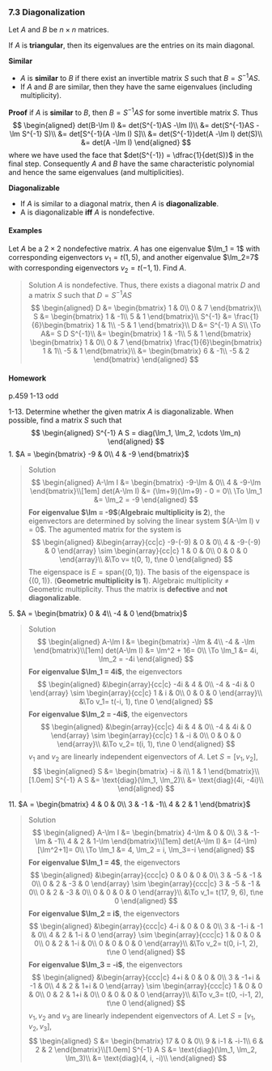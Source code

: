 ### 7.3 Diagonalization

Let $A$ and $B$ be $n\times n$ matrices.

If $A$ is **triangular**, then its eigenvalues are the entries on its main diagonal.

**Similar**
+ $A$ is **similar** to $B$ if there exist an invertible matrix $S$ such that $B=S^{-1}AS$.
+ If $A$ and $B$ are similar, then they have the same eigenvalues (including multiplicity).

**Proof** if $A$ is **similar** to $B$, then $B = S^{-1}AS$ for some invertible matrix $S$. Thus
$$
\begin{aligned}
det(B-\lm I) &= det(S^{-1}AS -\lm I)\\
&= det(S^{-1}AS -\lm S^{-1} S)\\
&= det[S^{-1}(A -\lm I) S]\\
&= det(S^{-1})det(A -\lm I) det(S)\\
&= det(A -\lm I)
\end{aligned}
$$
where we have used the face that $det(S^{-1}) = \dfrac{1}{det(S)}$ in the final step. Consequently $A$ and $B$ have the same characteristic polynomial and hence the same eigenvalues (and multiplicities).

**Diagonalizable**
+ If $A$ is similar to a diagonal matrix, then $A$ is **diagonalizable**.
+ A is diagonalizable **iff** $A$ is nondefective.

#### Examples
Let $A$ be a $2\times 2$ nondefective matrix. $A$ has one eigenvalue $\lm_1 = 1$ with corresponding eigenvectors $v_1 = t(1, 5)$, and another eigenvalue $\lm_2=7$ with corresponding eigenvectors $v_2 = t(-1, 1)$. Find $A$.
>Solution
$A$ is nondefective. Thus, there exists a diagonal matrix $D$ and a matrix $S$ such that $D = S^{-1} A S$
$$
\begin{aligned}
D &= \begin{bmatrix}
1 & 0\\
0 & 7
\end{bmatrix}\\
S &= \begin{bmatrix}
1 & -1\\
5 & 1
\end{bmatrix}\\
S^{-1} &= \frac{1}{6}\begin{bmatrix}
1 & 1\\
-5 & 1
\end{bmatrix}\\
D &= S^{-1} A S\\
\To A&= S D S^{-1}\\
&= \begin{bmatrix}
1 & -1\\
5 & 1
\end{bmatrix}
\begin{bmatrix}
1 & 0\\
0 & 7
\end{bmatrix}
\frac{1}{6}\begin{bmatrix}
1 & 1\\
-5 & 1
\end{bmatrix}\\
&= \begin{bmatrix}
6 & -1\\
-5 & 2
\end{bmatrix}
\end{aligned}
$$

#### Homework
p.459 1-13 odd

1-13\. Determine whether the given matrix $A$ is diagonalizable. When possible, find a matrix $S$ such that
$$
\begin{aligned}
S^{-1} A S = diag(\lm_1, \lm_2, \cdots \lm_n)
\end{aligned}
$$
1\. $A = \begin{bmatrix}
-9 & 0\\
4 & -9
\end{bmatrix}$
>Solution
$$
\begin{aligned}
A-\lm I &= \begin{bmatrix}
-9-\lm & 0\\
4 & -9-\lm
\end{bmatrix}\\[1em]
det(A-\lm I) &= (\lm+9)(\lm+9) - 0 = 0\\
\To \lm_1 &= \lm_2 = -9
\end{aligned}
$$
**For eigenvalue $\lm = -9$**(**Algebraic multiplicity is 2**), the eigenvectors are determined by solving the linear system $(A-\lm I) v = 0$. The agumented matrix for the system is
$$
\begin{aligned}
&\begin{array}{cc|c}
-9-(-9) & 0 & 0\\
4 & -9-(-9) & 0
\end{array}
\sim
\begin{array}{cc|c}
1 & 0 & 0\\
0 & 0 & 0
\end{array}\\
&\To v= t(0, 1), t\ne 0
\end{aligned}
$$
The eigenspace is $E = \text{span}\{(0, 1)\}$. The basis of the eigenspace is $\{(0, 1)\}$. (**Geometric multiplicity is 1**).
Algebraic multiplicity $\ne$ Geometric multiplicity. Thus the matrix is **defective** and **not diagonalizable**.

5\. $A = \begin{bmatrix}
0 & 4\\
-4 & 0
\end{bmatrix}$
>Solution
$$
\begin{aligned}
A-\lm I &= \begin{bmatrix}
-\lm & 4\\
-4 & -\lm
\end{bmatrix}\\[1em]
det(A-\lm I) &= \lm^2 + 16= 0\\
\To \lm_1 &= 4i, \lm_2 = -4i
\end{aligned}
$$
**For eigenvalue $\lm_1 = 4i$**, the eigenvectors
$$
\begin{aligned}
&\begin{array}{cc|c}
-4i & 4 & 0\\
-4 & -4i & 0
\end{array}
\sim
\begin{array}{cc|c}
1 & i & 0\\
0 & 0 & 0
\end{array}\\
&\To v_1= t(-i, 1), t\ne 0
\end{aligned}
$$
**For eigenvalue $\lm_2 = -4i$**, the eigenvectors
$$
\begin{aligned}
&\begin{array}{cc|c}
4i & 4 & 0\\
-4 & 4i & 0
\end{array}
\sim
\begin{array}{cc|c}
1 & -i & 0\\
0 & 0 & 0
\end{array}\\
&\To v_2= t(i, 1), t\ne 0
\end{aligned}
$$
$v_1$ and $v_2$ are linearly independent eigenvectors of $A$. Let $S = [v_1, v_2]$,
$$
\begin{aligned}
S &= \begin{bmatrix}
-i & i\\
1 & 1
\end{bmatrix}\\[1.0em]
S^{-1} A S &= \text{diag}(\lm_1, \lm_2)\\
&= \text{diag}(4i, -4i)\\
\end{aligned}
$$

11\. $A = \begin{bmatrix}
4 & 0 & 0\\
3 & -1 & -1\\
4 & 2 & 1
\end{bmatrix}$
>Solution
$$
\begin{aligned}
A-\lm I &= \begin{bmatrix}
4-\lm & 0 & 0\\
3 & -1-\lm & -1\\
4 & 2 & 1-\lm
\end{bmatrix}\\[1em]
det(A-\lm I) &= (4-\lm)[\lm^2+1]= 0\\
\To \lm_1 &= 4, \lm_2 = i, \lm_3=-i
\end{aligned}
$$
**For eigenvalue $\lm_1 = 4$**, the eigenvectors
$$
\begin{aligned}
&\begin{array}{ccc|c}
0 & 0 & 0 & 0\\
3 & -5 & -1 & 0\\
0 & 2 & -3 & 0
\end{array}
\sim
\begin{array}{ccc|c}
3 & -5 & -1 & 0\\
0 & 2 & -3 & 0\\
0 & 0 & 0 & 0
\end{array}\\
&\To v_1= t(17, 9, 6), t\ne 0
\end{aligned}
$$
**For eigenvalue $\lm_2 = i$**, the eigenvectors
$$
\begin{aligned}
&\begin{array}{ccc|c}
4-i & 0 & 0 & 0\\
3 & -1-i & -1 & 0\\
4 & 2 & 1-i & 0
\end{array}
\sim
\begin{array}{ccc|c}
1 & 0 & 0 & 0\\
0 & 2 & 1-i & 0\\
0 & 0 & 0 & 0
\end{array}\\
&\To v_2= t(0, i-1, 2), t\ne 0
\end{aligned}
$$
**For eigenvalue $\lm_3 = -i$**, the eigenvectors
$$
\begin{aligned}
&\begin{array}{ccc|c}
4+i & 0 & 0 & 0\\
3 & -1+i & -1 & 0\\
4 & 2 & 1+i & 0
\end{array}
\sim
\begin{array}{ccc|c}
1 & 0 & 0 & 0\\
0 & 2 & 1+i & 0\\
0 & 0 & 0 & 0
\end{array}\\
&\To v_3= t(0, -i-1, 2), t\ne 0
\end{aligned}
$$
$v_1, v_2$ and $v_3$ are linearly independent eigenvectors of $A$. Let $S = [v_1, v_2, v_3]$,
$$
\begin{aligned}
S &= \begin{bmatrix}
17 & 0 & 0\\
9 & i-1 & -i-1\\
6 & 2 & 2
\end{bmatrix}\\[1.0em]
S^{-1} A S &= \text{diag}(\lm_1, \lm_2, \lm_3)\\
&= \text{diag}(4, i, -i)\\
\end{aligned}
$$
